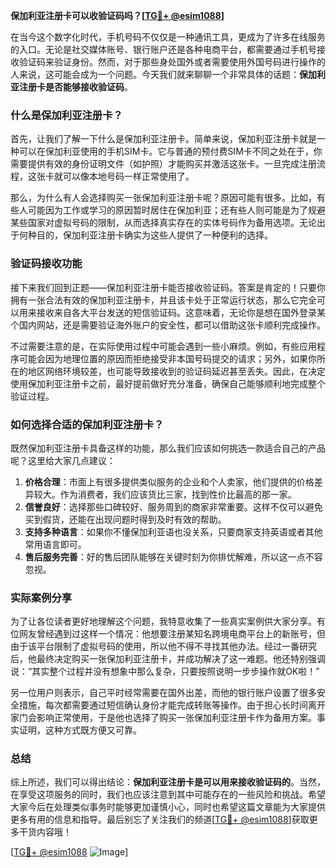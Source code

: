 **保加利亚注册卡可以收验证码吗？[[TG💪+ @esim1088](https://t.me/s/esim1088)]**

在当今这个数字化时代，手机号码不仅仅是一种通讯工具，更成为了许多在线服务的入口。无论是社交媒体账号、银行账户还是各种电商平台，都需要通过手机号接收验证码来验证身份。然而，对于那些身处国外或者需要使用外国号码进行操作的人来说，这可能会成为一个问题。今天我们就来聊聊一个非常具体的话题：**保加利亚注册卡是否能够接收验证码**。

### 什么是保加利亚注册卡？

首先，让我们了解一下什么是保加利亚注册卡。简单来说，保加利亚注册卡就是一种可以在保加利亚使用的手机SIM卡。它与普通的预付费SIM卡不同之处在于，你需要提供有效的身份证明文件（如护照）才能购买并激活这张卡。一旦完成注册流程，这张卡就可以像本地号码一样正常使用了。

那么，为什么有人会选择购买一张保加利亚注册卡呢？原因可能有很多。比如，有些人可能因为工作或学习的原因暂时居住在保加利亚；还有些人则可能是为了规避某些国家对虚拟号码的限制，从而选择真实存在的实体号码作为备用选项。无论出于何种目的，保加利亚注册卡确实为这些人提供了一种便利的选择。

### 验证码接收功能

接下来我们回到正题——保加利亚注册卡能否接收验证码。答案是肯定的！只要你拥有一张合法有效的保加利亚注册卡，并且该卡处于正常运行状态，那么它完全可以用来接收来自各大平台发送的短信验证码。这意味着，无论你是想在国外登录某个国内网站，还是需要验证海外账户的安全性，都可以借助这张卡顺利完成操作。

不过需要注意的是，在实际使用过程中可能会遇到一些小麻烦。例如，有些应用程序可能会因为地理位置的原因而拒绝接受非本国号码提交的请求；另外，如果你所在的地区网络环境较差，也可能导致接收到的验证码延迟甚至丢失。因此，在决定使用保加利亚注册卡之前，最好提前做好充分准备，确保自己能够顺利地完成整个验证过程。

### 如何选择合适的保加利亚注册卡？

既然保加利亚注册卡具备这样的功能，那么我们应该如何挑选一款适合自己的产品呢？这里给大家几点建议：

1. **价格合理**：市面上有很多提供类似服务的企业和个人卖家，他们提供的价格差异较大。作为消费者，我们应该货比三家，找到性价比最高的那一家。
2. **信誉良好**：选择那些口碑较好、服务周到的商家非常重要。这样不仅可以避免买到假货，还能在出现问题时得到及时有效的帮助。
3. **支持多种语言**：如果你不懂保加利亚语也没关系，只要商家支持英语或者其他常用语言即可。
4. **售后服务完善**：好的售后团队能够在关键时刻为你排忧解难，所以这一点不容忽视。

### 实际案例分享

为了让各位读者更好地理解这个问题，我特意收集了一些真实案例供大家分享。有位网友曾经遇到过这样一个情况：他想要注册某知名跨境电商平台上的新账号，但由于该平台限制了虚拟号码的使用，所以他不得不寻找其他办法。经过一番研究后，他最终决定购买一张保加利亚注册卡，并成功解决了这一难题。他还特别强调说：“其实整个过程并没有想象中那么复杂，只要按照说明一步步操作就OK啦！”

另一位用户则表示，自己平时经常需要在国外出差，而他的银行账户设置了很多安全措施，每次都需要通过短信确认身份才能完成转账等操作。由于担心长时间离开家门会影响正常使用，于是他也选择了购买一张保加利亚注册卡作为备用方案。事实证明，这种方式既方便又可靠。

### 总结

综上所述，我们可以得出结论：**保加利亚注册卡是可以用来接收验证码的**。当然，在享受这项服务的同时，我们也应该注意到其中可能存在的一些风险和挑战。希望大家今后在处理类似事务时能够更加谨慎小心，同时也希望这篇文章能为大家提供更多有用的信息和指导。最后别忘了关注我们的频道[[TG💪+ @esim1088](https://t.me/s/esim1088)]获取更多干货内容哦！

[[TG💪+ @esim1088](https://t.me/s/esim1088) ![Image](https://i.postimg.cc/4NQfJmqS/Snipaste-2025-05-13-00-14-12.png)]